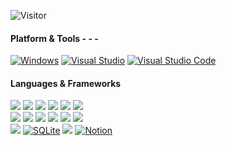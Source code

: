 ![Visitor](https://visitor-badge.laobi.icu/badge?page_id=Tylordev)
#### Platform & Tools - - -
 

[![Windows](https://custom-icon-badges.demolab.com/badge/Windows-0078D6?logo=windows11&logoColor=white)](#)
[![Visual Studio](https://custom-icon-badges.demolab.com/badge/Visual%20Studio-5C2D91.svg?&logo=visual-studio&logoColor=white)](#)
[![Visual Studio Code](https://custom-icon-badges.demolab.com/badge/Visual%20Studio%20Code-0078d7.svg?logo=vsc&logoColor=white)](#)
 
#### Languages & Frameworks 
[![](https://img.shields.io/badge/-React-61dafb?style=for-the-badge&logo=react&logoColor=ffffff)](https://reactjs.org/)
[![](https://img.shields.io/badge/-TypeScript-007acc?style=for-the-badge&logo=typescript&logoColor=white)](https://www.typescriptlang.org/)
[![](https://img.shields.io/badge/-SCSS-BF4080?style=for-the-badge&logo=sass&logoColor=white)](https://sass-lang.com/)
[![](https://img.shields.io/badge/-.NET-512BD4?style=for-the-badge&logo=dotnet&logoColor=white)](https://sass-lang.com/)
[![](https://img.shields.io/badge/-Nestjs-EA2856?style=for-the-badge&logo=nestjs&logoColor=ffffff)](https://lesscss.org/)
[![](https://img.shields.io/badge/-Next.js-000000?style=for-the-badge&logo=next.js&logoColor=ffffff)](https://nextjs.org/)  
[![](https://img.shields.io/badge/-NPM-cb3837?style=for-the-badge&logo=npm&logoColor=white)](https://npmjs.com/)
[![](https://img.shields.io/badge/-Tailwind-41AFAA?style=for-the-badge&logo=tailwind-css&logoColor=white)](https://npmjs.com/)
[![](https://img.shields.io/badge/-HTML5-E34F26?style=for-the-badge&logo=html5&logoColor=white)](https://html.spec.whatwg.org/)
[![](https://img.shields.io/badge/-Git-f05032?style=for-the-badge&logo=git&logoColor=white)](https://git-scm.com/)
[![](https://img.shields.io/badge/-Electron-2B2E3A?style=for-the-badge&logo=electron&logoColor=ffffff)](https://www.serverless.com/)
[![](https://img.shields.io/badge/-Vite-646CFF?style=for-the-badge&logo=vite&logoColor=ffffff)](https://vitejs.dev/)  
[![](https://img.shields.io/badge/-JavaScript-f7e018?style=for-the-badge&logo=javascript&logoColor=white)](https://www.ecma-international.org/)
[![SQLite](https://img.shields.io/badge/SQLite-%2307405e.svg?style=for-the-badge&logo=sqlite&logoColor=white)](#)
[![](https://img.shields.io/badge/-Node.js-43853d?style=for-the-badge&logo=node.js&logoColor=ffffff)](https://nodejs.org/)
[![Notion](https://img.shields.io/badge/Notion-000?style=for-the-badge&logo=notion&logoColor=fff)](#)


